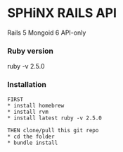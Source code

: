 # SPHiNX RAILS API
Rails 5 
Mongoid 6
API-only

### Ruby version
ruby -v 2.5.0

### Installation

```
FIRST
* install homebrew 
* install rvm
* install latest ruby -v 2.5.0

THEN clone/pull this git repo
* cd the folder
* bundle install
```
